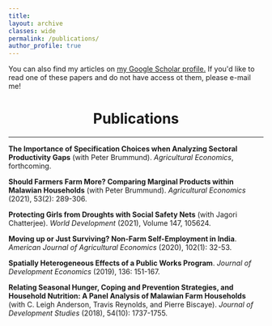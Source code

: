 ```yaml
---
title: 
layout: archive
classes: wide
permalink: /publications/
author_profile: true
---
```


You can also find my articles on <u><a href="https://scholar.google.com/citations?user=wPPXKHcAAAAJ&hl=en">my Google Scholar profile</a>.</u> If you'd like to read one of these papers and do not have access ot them, please e-mail me!
<br>



# <center> Publications </center>
- - -



**The Importance of Specification Choices when Analyzing Sectoral Productivity Gaps** (with Peter Brummund). _Agricultural Economics_, forthcoming.

**Should Farmers Farm More? Comparing Marginal Products within Malawian Households** (with Peter Brummund). _Agricultural Economics_ (2021), 53(2): 289-306.

**Protecting Girls from Droughts with Social Safety Nets** (with Jagori Chatterjee). _World Development_ (2021), Volume 147, 105624.

**Moving up or Just Surviving? Non-Farm Self-Employment in India**. _American Journal of Agricultural Economics_ (2020), 102(1): 32-53.

**Spatially Heterogeneous Effects of a Public Works Program**. _Journal of Development Economics_ (2019), 136: 151-167.

**Relating Seasonal Hunger, Coping and Prevention Strategies, and Household Nutrition: A Panel Analysis of Malawian Farm Households** (with C. Leigh Anderson, Travis Reynolds, and Pierre Biscaye). _Journal of Development Studies_ (2018), 54(10): 1737-1755.
